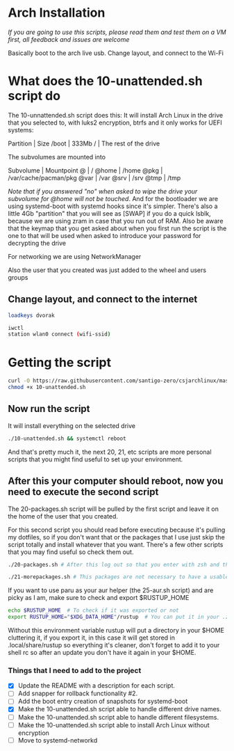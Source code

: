 # Arch Installation

*If you are going to use this scripts, please read them and test them on a VM first, all
feedback and issues are welcome*

Basically boot to the arch live usb. Change layout, and connect to the Wi-Fi

# What does the 10-unattended.sh script do
The 10-unnattended.sh script does this:
It will install Arch Linux in the drive that you selected to, with luks2 encryption, btrfs
and it only works for UEFI systems:

Partition | Size
/boot | 333Mb
/ | The rest of the drive

The subvolumes are mounted into

Subvolume | Mountpoint
@ | /
@home | /home
@pkg | /var/cache/pacman/pkg
@var | /var
@srv | /srv
@tmp | /tmp

*Note that if you answered "no" when asked to wipe the drive your subvolume for @home will
not be touched*. And for the bootloader we are using systemd-boot with systemd hooks since
it's simpler. There's also a little 4Gb "partition" that you will see as [SWAP] if you do a
quick lsblk, because we are using zram in case that you run out of RAM.
Also be aware that the keymap that you get asked about when you first run the script is
the one to that will be used when asked to introduce your password for decrypting the
drive

For networking we are using NetworkManager

Also the user that you created was just added to the wheel and users groups

## Change layout, and connect to the internet

```bash
loadkeys dvorak
```

```bash
iwctl
station wlan0 connect (wifi-ssid)
```

# Getting the script
```bash
curl -O https://raw.githubusercontent.com/santigo-zero/csjarchlinux/master/10-unattended.sh
chmod +x 10-unattended.sh
```

## Now run the script
It will install everything on the selected drive
```bash
./10-unattended.sh && systemctl reboot
```

And that's pretty much it, the next 20, 21, etc scripts are more personal scripts that you
might find useful to set up your environment.

## After this your computer should reboot, now you need to execute the second script
The 20-packages.sh script will be pulled by the first script and leave it on the home of the user that
you created.

For this second script you should read before executing because it's pulling my
dotfiles, so if you don't want that or the packages that I use just skip the
script totally and install whatever that you want. There's a few other scripts
that you may find useful so check them out.
```bash
./20-packages.sh # After this log out so that you enter with zsh and the environment variables setted up
```

```bash
./21-morepackages.sh # This packages are not necessary to have a usable desktop
```

If you want to use paru as your aur helper (the 25-aur.sh script) and are picky as I am,
make sure to check and export $RUSTUP_HOME
```bash
echo $RUSTUP_HOME  # To check if it was exported or not
export RUSTUP_HOME="$XDG_DATA_HOME"/rustup  # You can put it in your .zshrc or .bashrc afterwards
```

Without this environment variable rustup will put a directory in your $HOME
cluttering it, if you export it, in this case it will get stored in
.local/share/rustup so everything it's cleaner, don't forget to add it to your
shell rc so after an update you don't have it again in your $HOME.

### Things that I need to add to the project
- [x] Update the README with a description for each script.
- [ ] Add snapper for rollback functionality #2.
- [ ] Add the boot entry creation of snapshots for systemd-boot
- [x] Make the 10-unattended.sh script able to handle different drive names.
- [ ] Make the 10-unattended.sh script able to handle different filesystems.
- [ ] Make the 10-unattended.sh script able to install Arch Linux without encryption
- [ ] Move to systemd-networkd

